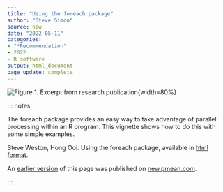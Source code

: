 ```yaml
---
title: "Using the foreach package"
author: "Steve Simon"
source: new
date: "2022-05-11"
categories: 
- "*Recommendation"
- 2022
- R software
output: html_document
page_update: complete
---
```


![Figure 1. Excerpt from research publication](http://www.pmean.com/new-images/22/foreach-vignette-01.png){width=80%}

::: notes

The foreach package provides an easy way to take advantage of parallel processing within an R program. This vignette shows how to do this with some simple examples.

Steve Weston, Hong Ooi. Using the foreach package, available in [html format][wes1].

[wes1]: https://cran.r-project.org/web/packages/foreach/vignettes/foreach.html

An [earlier version][sim2] of this page was published on [new.pmean.com][sim1].

[sim1]: http://new.pmean.com
[sim2]: http://new.pmean.com/foreach-vignette/

:::

